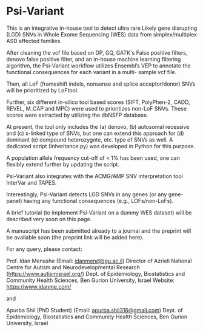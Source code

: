 # Psi-Variant
This is an integrative in-house tool to detect ultra rare Likely gene disrupting (LGD) SNVs in Whole Exome Sequencing (WES) data from simplex/multiplex ASD affected families. 

After cleaning the vcf file based on DP, GQ, GATK's False positive filters, denovo false positive filter, and an in-house machine learning filtering algorithm, the Psi-Variant workflow utilizes Ensembl’s VEP to annotate the functional consequences for each variant in a multi- sample vcf file. 

Then, all LoF (frameshift indels, nonsense and splice acceptor/donor) SNVs will be prioritized by LoFtool. 

Further, six different in-silico tool based scores (SIFT, PolyPhen-2, CADD, REVEL, M_CAP and MPC) were used to prioritizes non-LoF SNVs. These scores were extracted by utilizing the dbNSFP database. 

At present, the tool only includes the (a) denovo, (b) autosomal recessive and (c) x-linked type of SNVs, but one can extend this approach for (d) dominant (e) compound heterozygote, etc. type of SNVs as well. A dedicated script (Inheritance.py) was developed in Python for this purpose.

A population allele frequency cut-off of < 1% has been used, one can flexibly extend further by updating the script. 

Psi-Variant also integrates with the ACMG/AMP SNV interpretation tool InterVar and TAPES. 

Interestingly, Psi-Variant detects LGD SNVs in any genes (or any gene-panel) having any functional consequences (e.g., LOFs/non-LoFs). 

A brief tutorial (to implement Psi-Variant on a dummy WES dataset) will be described very soon on this page.

A manuscript has been submitted already to a journal and the preprint will be available soon (the preprint link will be added here). 

For any query, please contact: 

Prof. Idan Menashe (Email: idanmen@bgu.ac.il) 
Director of Azrieli National Centre for Autism and Neurodevelopmental Research (https://www.autismisrael.org/)
Dept. of Epidemiology, Biostatistics and Community Health Sciences,
Ben Gurion University, Israel
Website: https://www.idanme.com/

and

Apurba Shil (PhD Student) (Email: apurba.shil316@gmail.com)
Dept. of Epidemiology, Biostatistics and Community Health Sciences,
Ben Gurion University, Israel



